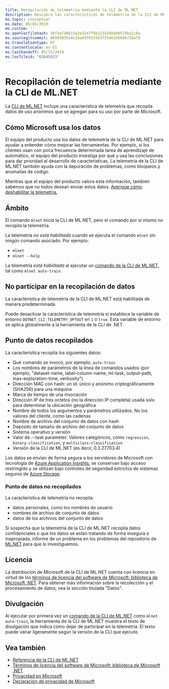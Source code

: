 ```yaml
---
title: Recopilación de telemetría mediante la CLI de ML.NET
description: Descubra las características de telemetría de la CLI de ML.NET que recopilan información de uso para el análisis, qué datos se recopilan y cómo deshabilitarlas. Además, encuentre vínculos al contrato de licencia de .NET, así como información sobre el cumplimiento de Microsoft del RGPD.
ms.topic: conceptual
ms.date: 05/05/2019
ms.custom: ''
ms.openlocfilehash: 36f4af48615e2e3247f8e21343d0a00519ba1c0a
ms.sourcegitcommit: 8699383914c24a0df033393f55db3369db728a7b
ms.translationtype: HT
ms.contentlocale: es-ES
ms.lasthandoff: 05/15/2019
ms.locfileid: "65645023"
---
```

# <a name="telemetry-collection-by-the-mlnet-cli"></a>Recopilación de telemetría mediante la CLI de ML.NET

La [CLI de ML.NET](http://aka.ms/mlnet-cli) incluye una característica de telemetría que recopila datos de uso anónimos que se agregan para su uso por parte de Microsoft.

## <a name="how-microsoft-uses-the-data"></a>Cómo Microsoft usa los datos

El equipo del producto usa los datos de telemetría de la CLI de ML.NET para ayudar a entender cómo mejorar las herramientas. Por ejemplo, si los clientes usan con poca frecuencia determinada tarea de aprendizaje de automático, el equipo del producto investiga por qué y usa las conclusiones para dar prioridad al desarrollo de características. La telemetría de la CLI de ML.NET también ayuda con la depuración de problemas, como bloqueos y anomalías de código. 

Mientras que el equipo del producto valora esta información, también sabemos que no todos desean enviar estos datos. [Averigüe cómo deshabilitar la telemetría.](#opt-out-of-data-collection)

## <a name="scope"></a>Ámbito

El comando `mlnet` inicia la CLI de ML.NET, pero el comando por sí mismo no recopila la telemetría.

La telemetría *no está habilitada* cuando se ejecuta el comando `mlnet` sin ningún comando asociado. Por ejemplo:

- `mlnet`
- `mlnet --help`

La telemetría *está habilitada* al ejecutar un [comando de la CLI de ML.NET](../reference/ml-net-cli-reference.md), tal como `mlnet auto-train`.

## <a name="opt-out-of-data-collection"></a>No participar en la recopilación de datos

La característica de telemetría de la CLI de ML.NET está habilitada de manera predeterminada.

Puede desactivar la característica de telemetría si establece la variable de entorno `DOTNET_CLI_TELEMETRY_OPTOUT` en `1` o `true`. Esta variable de entorno se aplica globalmente a la herramienta de la CLI de .NET.

## <a name="data-points-collected"></a>Punto de datos recopilados

La característica recopila los siguientes datos:

- Qué comando se invocó, por ejemplo, `auto-train`
- Los nombres de parámetros de la línea de comandos usados (por ejemplo, "dataset-name, label-column-name, ml-task, output-path, max-exploration-time, verbosity")
- Dirección MAC con hash: un id. único y anónimo criptográficamente (SHA256) para una máquina
- Marca de tiempo de una invocación
- Dirección IP de tres octetos (no la dirección IP completa) usada solo para determinar la ubicación geográfica
- Nombre de todos los argumentos y parámetros utilizados. No los valores del cliente, como las cadenas
- Nombre de archivo del conjunto de datos con hash
- Depósito de tamaño de archivo del conjunto de datos
- Sistema operativo y versión
- Valor de --task parameter: Valores categóricos, como `regression`, `binary-classification`, y `multiclass-classification`
- Versión de la CLI de ML.NET (es decir, 0.3.27703.4)

Los datos se envían de forma segura a los servidores de Microsoft con tecnología de [Azure Application Insights](https://azure.microsoft.com/services/application-insights/), se conservan bajo acceso restringido y se utilizan bajo controles de seguridad estrictos de sistemas seguros de [Azure Storage](https://azure.microsoft.com/services/storage/).

### <a name="data-points-not-collected"></a>Punto de datos no recopilados
La característica de telemetría *no* recopila:
- datos personales, como los nombres de usuario
- nombres de archivo de conjunto de datos
- datos de los archivos del conjunto de datos

Si sospecha que la telemetría de la CLI de ML.NET recopila datos confidenciales o que los datos se están tratando de forma insegura o inapropiada, informe de un problema en los problemas del repositorio de [ML.NET](https://github.com/dotnet/machinelearning) para que lo investiguemos.

## <a name="license"></a>Licencia

La distribución de Microsoft de la CLI de ML.NET cuenta con licencia en virtud de los [términos de licencia del software de Microsoft: biblioteca de Microsoft .NET](https://aka.ms/dotnet-core-eula). Para obtener más información sobre la recolección y el procesamiento de datos, vea la sección titulada "Datos".

## <a name="disclosure"></a>Divulgación

Al ejecutar por primera vez un [comando de la CLI de ML.NET](../reference/ml-net-cli-reference.md) como `mlnet auto-train`, la herramienta de la CLI de ML.NET muestra el texto de divulgación que indica cómo dejar de participar en la telemetría. El texto puede variar ligeramente según la versión de la CLI que ejecute.

## <a name="see-also"></a>Vea también
- [Referencia de la CLI de ML.NET](../reference/ml-net-cli-reference.md)
- [Términos de licencia del software de Microsoft: biblioteca de Microsoft .NET](https://aka.ms/dotnet-core-eula)
- [Privacidad en Microsoft](https://www.microsoft.com/en-us/trustcenter/privacy/)
- [Declaración de privacidad de Microsoft](https://privacy.microsoft.com/en-us/privacystatement)
